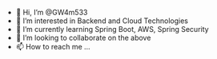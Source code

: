 - 👋 Hi, I’m @GW4m533
- 👀 I’m interested in Backend and Cloud Technologies
- 🌱 I’m currently learning Spring Boot, AWS, Spring Security
- 💞️ I’m looking to collaborate on the above
- 📫 How to reach me ...

<!---
GW4m533/GW4m533 is a ✨ special ✨ repository because its `README.md` (this file) appears on your GitHub profile.
You can click the Preview link to take a look at your changes.
--->

